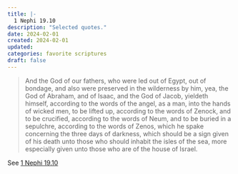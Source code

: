 ```yaml
---
title: |-
  1 Nephi 19.10
description: "Selected quotes."
date: 2024-02-01
created: 2024-02-01
updated: 
categories: favorite scriptures
draft: false
---
```


> And the God of our fathers, who were led out of Egypt, out of bondage, and also were preserved in the wilderness by him, yea, the God of Abraham, and of Isaac, and the God of Jacob, yieldeth himself, according to the words of the angel, as a man, into the hands of wicked men, to be lifted up, according to the words of Zenock, and to be crucified, according to the words of Neum, and to be buried in a sepulchre, according to the words of Zenos, which he spake concerning the three days of darkness, which should be a sign given of his death unto those who should inhabit the isles of the sea, more especially given unto those who are of the house of Israel.

See [1 Nephi 19.10](https://www.churchofjesuschrist.org/study/scriptures/bofm/1-ne/19?id=p10&lang=eng#p10)